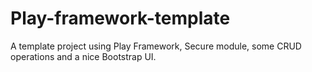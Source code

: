 Play-framework-template
=======================

A template project using Play Framework, Secure module, some CRUD operations and a nice Bootstrap UI.

